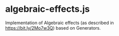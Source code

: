# algebraic-effects.js
Implementation of Algebraic effects (as described in https://bit.ly/2Mo7w3Q) based on Generators.
